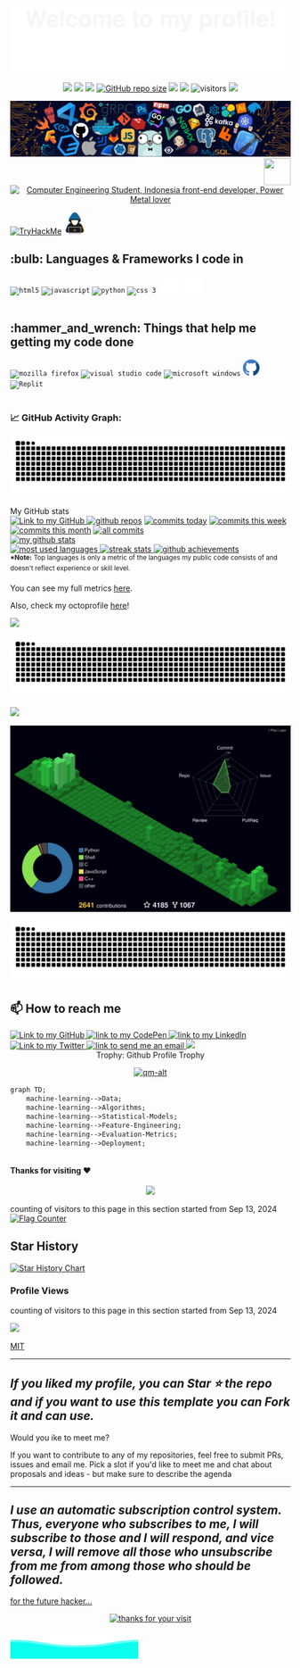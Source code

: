 <!--- 👋 Hi, I’m @qm-alt
- 👀 I’m interested in ...
- 🌱 I’m currently learning ...
- 💞️ I’m looking to collaborate on ...
- 📫 How to reach me ...
- 😄 Pronouns: ...
- ⚡ Fun fact: ...-->


![](img/Bottom_up.svg)

<!--   my-icons -->
<p align="center">
    <a href="https://github.com/qm-alt/qm-alt"><img src="https://img.shields.io/badge/status-updating-brightgreen.svg"></a>
    <a href="https://github.com/python/cpython"><img src="https://img.shields.io/badge/Python-3.12-FF1493.svg"></a>
    <a href="https://github.com/qm-alt/qm-alt/graphs/contributors"><img src="https://img.shields.io/github/contributors/qm-alt/qm-alt?color=blue"></a>
    <a href="#"><img alt="GitHub repo size" src="https://img.shields.io/github/repo-size/qm-alt/qm-alt?color=181717&logo=github&style=for-the-badge&logoColor=181717" height="20px"></a>
    <a href="https://github.com/qm-alt/qm-alt/stargazers"><img src="https://img.shields.io/github/stars/qm-alt/qm-alt.svg?logo=github"></a>
    <a href="https://github.com/qm-alt/qm-alt/network/members"><img src="https://img.shields.io/github/forks/qm-alt/qm-alt.svg?color=blue&logo=github"></a>
    <img src="https://visitor-badge.laobi.icu/badge?page_id=QM-alt.QM-alt" alt="visitors"/>
    <a href="https://gist.github.com/6c0a1c12eb6a72c74c3937ef6f4a6666.git"><img src="https://img.shields.io/badge/View%20My%20Gist-Click%20Here-crimson">
</p>

<!--   my-header-img -->
![](img/header_.png)
<a href="https://code.visualstudio.com/"><img src="https://upload.wikimedia.org/wikipedia/commons/archive/9/9a/20200830031621%21Visual_Studio_Code_1.35_icon.svg" align="right" width="48" height="48"></a>
<!--<a href="https://www.python.org/"><img src="https://upload.wikimedia.org/wikipedia/commons/c/c3/Python-logo-notext.svg" align="right" height="48" width="48" ></a>
<a href="#"><img src="https://upload.wikimedia.org/wikipedia/commons/3/38/HTML5_Badge.svg" align="right" height="48" width="48"></a>
<a href="#"><img src="https://upload.wikimedia.org/wikipedia/commons/6/62/CSS3_logo.svg" align="right" height="48" width="48"></a>
<a href="#"><img src="https://upload.wikimedia.org/wikipedia/commons/9/99/Unofficial_JavaScript_logo_2.svg" align="right" height="48" width="48"></a>
<a href="https://code.visualstudio.com/"><img src="https://upload.wikimedia.org/wikipedia/commons/archive/9/9a/20200830031621%21Visual_Studio_Code_1.35_icon.svg" align="right" width="48" height="48"></a>-->
<!--<div>
    <img alt="GitHub repo size" src="https://img.shields.io/github/repo-size/qm-alt/qm-alt?color=181717&logo=github&style=for-the-badge&logoColor=181717" height="22px">
<img alt="GitHub forks" src="https://img.shields.io/github/forks/qm-alt/qm-alt?color=181717&logo=github&style=for-the-badge&logoColor=181717" height="22px">
<img alt="GitHub Repo stars" src="https://img.shields.io/github/stars/qm-alt/qm-alt?color=181717&logo=github&style=for-the-badge&logoColor=181717" height="22px">
<img alt="Last commit" src="https://img.shields.io/github/last-commit/qm-alt/qm-alt?color=F05032&logo=git&logoColor&style=for-the-badge" height="22px">
<img alt="Commit activity" src="https://img.shields.io/github/commit-activity/m/qm-alt/qm-alt?color=F05032&logo=git&logoColor&style=for-the-badge" height="22px">
</div>-->


<!--   my-ticker -->    
<div align="center">
    <a href="https://git.io/typing-svg"><img src="https://readme-typing-svg.demolab.com?font=Roboto+Slab&color=00ffee&size=30&center=true&vCenter=true&width=450&lines=I'm+Qudratullah+Mulhaq;Computer+Engineering+Student;Indonesia+Frontend+Dev;💻;Power+Metal+Lover+🎧;function+findQuestion(qm-alt)" alt="Computer Engineering Student, Indonesia front-end developer, Power Metal lover"></a>
</div>

<a href="https://tryhackme.com/signup?referrer=6606c6ff813081fdb556602e"><img src="https://tryhackme-badges.s3.amazonaws.com/qdrt.mulhaq.png" alt="TryHackMe"></a>
<img src = "https://github.com/0xAbdulKhalid/0xAbdulKhalid/raw/main/assets/mdImages/about_me.gif" width = 40px>


<!--   my-kaggle     
### My achievements on [kaggle](https://www.kaggle.com/qudratullahmulhaq):
-->


<!--   my-skils -->
<h2>:bulb: Languages & Frameworks I code in</h2>
<code><img title="HTML 5" alt="html5" width="30px" src="https://cdn.jsdelivr.net/gh/devicons/devicon/icons/html5/html5-original.svg" /></code>
<code><img title="JavaScript" alt="javascript" width="30px" src="https://cdn.jsdelivr.net/gh/devicons/devicon/icons/javascript/javascript-original.svg" /></code>
<code><img title="Python" alt="python" width="35px" src="https://cdn.jsdelivr.net/gh/devicons/devicon/icons/python/python-original.svg" /></code>
<code><img title="CSS 3" alt="css 3" width="30px" src="https://cdn.jsdelivr.net/gh/devicons/devicon/icons/css3/css3-original.svg" /></code>
<code> <img title="Markdown" alt="markdown" width="30px" src="img/markdown-svgrepo-com.svg" /></code>
<code> <img title="Markdown" alt="markdown" width="30px" src="img/codepen-svgrepo-com.svg" /></code>
<!--https://cdn.jsdelivr.net/gh/devicons/devicon/icons/markdown/markdown-original.svg
<!--<code><img title="C" alt="C" width="30px" src="https://cdn.jsdelivr.net/gh/devicons/devicon/icons/c/c-original.svg" /></code>
<code><img title="ReactJS" alt="react js" width="30px" src="https://cdn.jsdelivr.net/gh/devicons/devicon/icons/react/react-original.svg" /></code>
<code><img title="NodeJS" alt="node js" width="30px" src="https://cdn.jsdelivr.net/gh/devicons/devicon/icons/nodejs/nodejs-original.svg" /></code>
<code> <img title="Markdown" alt="markdown" width="30px" src="https://cdn.jsdelivr.net/gh/devicons/devicon/icons/markdown/markdown-original.svg" /></code>
<code> <img title="Next.js" alt="next.js" width="30px" src="https://cdn.jsdelivr.net/gh/devicons/devicon/icons/nextjs/nextjs-original.svg" /></code>-->
</br></br>

<h2>:hammer_and_wrench: Things that help me getting my code done</h2>
<!--<code> <img title="npm" alt="npm" width="30px" src="https://cdn.jsdelivr.net/gh/devicons/devicon/icons/npm/npm-original-wordmark.svg" /></code>
<code><img title="Ubuntu" alt="ubuntu" width="30px" src="https://cdn.jsdelivr.net/gh/devicons/devicon/icons/ubuntu/ubuntu-plain.svg" /></code>
<code><img title="Git" alt="git" width="30px" src="https://cdn.jsdelivr.net/gh/devicons/devicon/icons/git/git-original.svg" /></code>-->
<code><img title="Mozilla Firefox" alt="mozilla firefox" width="30px" src="https://cdn.jsdelivr.net/gh/devicons/devicon/icons/firefox/firefox-original.svg" /></code>
<code><img title="VS Code" alt="visual studio code" width="30px" src="https://cdn.jsdelivr.net/gh/devicons/devicon/icons/vscode/vscode-original.svg" /></code>
<code><img title="MS Windows" alt="microsoft windows" width="30px" src="https://cdn.jsdelivr.net/gh/devicons/devicon/icons/windows8/windows8-original.svg" /></code>
<!--<code> <img title="Yarn" alt="yarn" width="30px" src="https://cdn.jsdelivr.net/gh/devicons/devicon/icons/yarn/yarn-original.svg" /></code>
<code> <img title="Heroku" alt="heroku" width="30px" src="https://cdn.jsdelivr.net/gh/devicons/devicon/icons/heroku/heroku-original-wordmark.svg" /></code>
<code><img title="GitHub" alt="github" width="30px" src="https://cdn.jsdelivr.net/gh/devicons/devicon/icons/github/github-original.svg" /></code>-->
<code><img title="GitHub" alt="github" width="30px" src="github.svg" /></code>
<!--<code><img title="GIMP" alt="GNU Image Manipulation Program - GIMP" width="40px" src="https://cdn.jsdelivr.net/gh/devicons/devicon/icons/gimp/gimp-original.svg" /></code>
<code><img title="Linux" alt="linux" width="35px" src="https://cdn.jsdelivr.net/gh/devicons/devicon/icons/linux/linux-original.svg" /></code>-->
<code><img title="Chat GPT" alt="ChatGPT" width="30px" src="img/openai-svgrepo-com.svg" /></code>
<code><img title="Replit" alt="Replit" width="30px" src="https://upload.wikimedia.org/wikipedia/commons/7/78/New_Replit_Logo.svg" /></code>
</br></br>

<!--   GitHub stats graph -->
### 📈 GitHub Activity Graph:

<!--   green snake -->
![BEPb-alt's github activity graph](https://raw.githubusercontent.com/BEPb/BEPb/output/github-contribution-grid-snake.svg)
<!--   stats + languages -->
<!--| .                                                                                                                                       | .                                                                                                                         |
|-----------------------------------------------------------------------------------------------------------------------------------------|---------------------------------------------------------------------------------------------------------------------------|
| ![qm-alt's github stats](https://github-readme-stats.vercel.app/api?username=qm-alt&show_icons=true&theme=radical&include_all_commits=true) | ![qm-alt's github stats](https://github-readme-stats.vercel.app/api/top-langs/?username=qm-alt&theme=radical&layout=compact) |-->


   <summary>My GitHub stats</summary>
    <div>
        <a href="https://github.com/qm-alt">
            <img alt="Link to my GitHub" src="https://img.shields.io/github/followers/qm-alt?style=for-the-badge&labelColor=7E3ACE&color=181717">
        </a>
        <a href="https://badges.strrl.dev"><img alt="github repos" src="https://badges.strrl.dev/repos/qm-alt?color=181717&style=for-the-badge&labelColor=7E3ACE"></a>
        <a href="https://badges.strrl.dev"><img alt="commits today" src="https://badges.strrl.dev/commits/daily/qm-alt?color=181717&style=for-the-badge&labelColor=7E3ACE"></a>
        <a href="https://badges.strrl.dev"><img alt="commits this week" src="https://badges.strrl.dev/commits/weekly/qm-alt?color=181717&style=for-the-badge&labelColor=7E3ACE"></a>
        <a href="https://badges.strrl.dev"><img alt="commits this month" src="https://badges.strrl.dev/commits/monthly/qm-alt?color=181717&style=for-the-badge&labelColor=7E3ACE"></a>
        <a href="https://badges.strrl.dev"><img alt="all commits" src="https://badges.strrl.dev/commits/all/qm-alt?color=181717&style=for-the-badge&labelColor=7E3ACE"></a>
    </div>
    <a href="https://github.com/anuraghazra/github-readme-stats">
        <img height=180em src="https://github-readme-stats.vercel.app/api?username=qm-alt&count_private=true&show_icons=true&theme=midnight-purple&hide_border=true&hide_title=true" alt="my github stats" />
    </a>
    </br>
    <a href="https://github.com/anuraghazra/github-readme-stats">
        <img height=180em src="https://github-readme-stats.vercel.app/api/top-langs/?username=qm-alt&theme=midnight-purple&hide_border=true&layout=compact&custom_title=Most+Used+Languages*&langs_count=10" alt="most used languages" />
    </a>
    <a href="https://github.com/DenverCoder1/github-readme-streak-stats">
        <img height=180em src="https://streak-stats.demolab.com/?user=qm-alt&theme=midnight-purple&hide_border=true" alt="streak stats"/>
    </a>
    <!--<a href="https://github.com/ashutosh00710/github-readme-activity-graph">
        <img alt="github activity graph" src="https://github-readme-activity-graph.cyclic.app/graph?username=qm-alt&area=true&hide_border=true&bg_color=000&line=7E3ACE&point=1E0E31&color=7E3aCE&area_color=7E3ACE">
    </a>-->
    <a href="https://github.com/ryo-ma/github-profile-trophy">
        <img alt="github achievements" src="https://github-profile-trophy.vercel.app/?username=qm-alt&theme=darkhub&no-frame=true&column=10">
    </a>
    <!--<a href="https://github.com/HwangTaehyun/github-contributor-stats">
        <img src="https://github-contributor-stats.vercel.app/api?username=Carol42&theme=dark" alt="contribution stats">
    </a>-->
    </br>
    <sup><b>*Note:</b> Top languages is only a metric of the languages my public code consists of and doesn't reflect experience or skill level.</sup>
    <p>You can see my full metrics <a href="https://metrics.lecoq.io/insights/qm-alt">here</a>.</p>
    <p>Also, check my octoprofile <a href="https://octoprofile.vercel.app/user?id=qm-alt">here</a>!</p>


<img src="https://github-readme-streak-stats.herokuapp.com/?user=qm-alt"></img>
<!-- dark snake -->
![BEPb-alt's github activity graph](https://raw.githubusercontent.com/BEPb/BEPb/output/github-contribution-grid-snake-dark.svg)

<!--   profile-green-animate -->
![](profile-3d-contrib/profile-night-green.svg)

<img src="https://raw.githubusercontent.com/qm-alt/qm-alt/main/img/profile-night-green.svg" width="auto"></img>

<!--grid-snake-->
![](https://github.com/BEPb/BEPb/blob/output/github-contribution-grid-snake.svg)

<h2> 📫 How to reach me</h2>
<a href="https://github.com/qm-alt">
    <img alt="Link to my GitHub" src="https://img.shields.io/github/followers/qm-alt?style=for-the-badge&color=181717&logo=github&logoColor=181717&label=@qm-alt" height="22px">
</a>
<a href="https://codepen.io/">
    <img alt="link to my CodePen" src="https://img.shields.io/static/v1?label&message=/qm-alt&color=000000&style=for-the-badge&logo=codepen" height="22px" />
</a>
<a href="https://linkedin.com/in/qudratullahmulhaq">
    <img alt="link to my LinkedIn" src="https://img.shields.io/static/v1?label&message=/in/qudratullahmulhaq&color=0A66C2&style=for-the-badge&logo=linkedin" height="22px" />
</a>
<a href="https://twitter.com/#/">
    <img alt="Link to my Twitter" src="https://img.shields.io/static/v1?style=for-the-badge&label&message=@&color=000&logo=x" height="22px">
</a>
</a>
<a href="mailto:qdrt.mulhaq@gmail.com">
    <img alt="link to send me an email" src="https://img.shields.io/static/v1?label&message=qdrt.mulhaq@gmail.com&color=whitesmoke&style=for-the-badge&logo=gmail" height="22px" />
</a>
<a href="https://api.whatsapp.com/send?phone=+6285691093405" alt="Connect on Whatsapp"><img src="https://img.shields.io/badge/WHATSAPP-%2325D366.svg?&style=for-the-badge&logo=whatsapp&logoColor=white" /></a>
</br>

<div align="center">
<summary>Trophy: Github Profile Trophy</summary>
</div>

<p align="center"> 
<a href="https://github.com/ryo-ma/github-profile-trophy"><img src="https://github-profile-trophy.vercel.app/?username=qm-alt" alt="qm-alt" /></a>
</p>




   <!--machine-learning-->
```mermaid
graph TD;
    machine-learning-->Data;
    machine-learning-->Algorithms;
    machine-learning-->Statistical-Models;
    machine-learning-->Feature-Engineering;
    machine-learning-->Evaluation-Metrics;
    machine-learning-->Deployment;
   ```

<!-- Tangerang - My Home-->
  
 ```geojson


```


#### Thanks for visiting :heart:

<p align="center"> 
<img src="https://profile-counter.glitch.me/QM-alt/count.svg">  

counting of visitors to this page in this section started from Sep 13, 2024
<a href="http://s01.flagcounter.com/more/ap7"><img src="https://s01.flagcounter.com/countxl/ap7/bg_FFFFFF/txt_000000/border_CCCCCC/columns_8/maxflags_250/viewers_0/labels_1/pageviews_1/flags_0/percent_0/" alt="Flag Counter" border="0"></a>


## Star History

[![Star History Chart](https://api.star-history.com/svg?repos=qm-alt/qm-alt&type=Timeline)](https://star-history.com/#qm-alt/qm-alt&Timeline)


### Profile Views
counting of visitors to this page in this section started from Sep 13, 2024

![](https://count.getloli.com/get/@QM-alt.github.readme)
</br>

[MIT](LICENSE)


</p>

---
  *If you liked my profile, you can Star ⭐ the repo and if you want to use this template you can Fork it and can use.* 
---
Would you ike to meet me?

If you want to contribute to any of my repositories, feel free to submit PRs, issues and email me. Pick a slot if you'd like to meet me and chat about proposals and ideas - but make sure to describe the agenda

---
  *I use an automatic subscription control system. Thus, everyone who subscribes to me, I will subscribe to those and I will respond, and vice versa, I will remove all those who unsubscribe from me from among those who should be followed.* 
---

[for the future hacker...](https://referral.hackthebox.com/mz8gTFM)
<div align="center">
    <a href="https://git.io/typing-svg">
        <img alt="thanks for your visit" src="https://readme-typing-svg.demolab.com?font=Roboto+Slab&size=24&pause=1000&color=00ffee&center=true&vCenter=true&width=435&lines=Thanks+for+your+visit!" >
    </a>
</div>

![](img/Bottom_down.svg)

